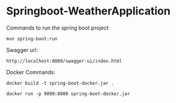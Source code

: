 # Springboot-WeatherApplication

Commands to run the spring boot project

```mvn spring-boot:run```

Swagger url:

```http://localhost:8080/swagger-ui/index.html```

Docker Commands:

```docker build -t spring-boot-docker.jar .```

```docker run -p 9090:8080 spring-boot-docker.jar```